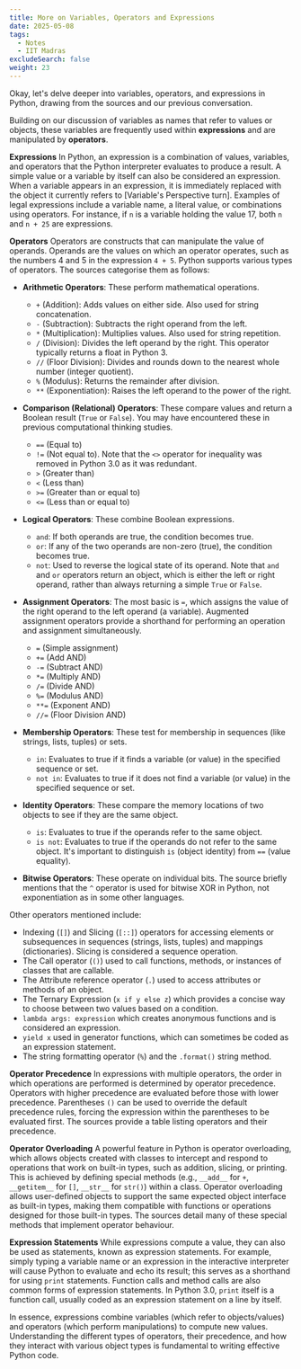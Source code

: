 ```yaml
---
title: More on Variables, Operators and Expressions
date: 2025-05-08
tags:
  - Notes 
  - IIT Madras
excludeSearch: false
weight: 23
---
```


Okay, let's delve deeper into variables, operators, and expressions in Python, drawing from the sources and our previous conversation.

Building on our discussion of variables as names that refer to values or objects, these variables are frequently used within **expressions** and are manipulated by **operators**.

**Expressions**
In Python, an expression is a combination of values, variables, and operators that the Python interpreter evaluates to produce a result. A simple value or a variable by itself can also be considered an expression. When a variable appears in an expression, it is immediately replaced with the object it currently refers to [Variable's Perspective turn]. Examples of legal expressions include a variable name, a literal value, or combinations using operators. For instance, if `n` is a variable holding the value 17, both `n` and `n + 25` are expressions.

**Operators**
Operators are constructs that can manipulate the value of operands. Operands are the values on which an operator operates, such as the numbers 4 and 5 in the expression `4 + 5`. Python supports various types of operators. The sources categorise them as follows:

*   **Arithmetic Operators**: These perform mathematical operations.
    *   `+` (Addition): Adds values on either side. Also used for string concatenation.
    *   `-` (Subtraction): Subtracts the right operand from the left.
    *   `*` (Multiplication): Multiplies values. Also used for string repetition.
    *   `/` (Division): Divides the left operand by the right. This operator typically returns a float in Python 3.
    *   `//` (Floor Division): Divides and rounds down to the nearest whole number (integer quotient).
    *   `%` (Modulus): Returns the remainder after division.
    *   `**` (Exponentiation): Raises the left operand to the power of the right.

*   **Comparison (Relational) Operators**: These compare values and return a Boolean result (`True` or `False`). You may have encountered these in previous computational thinking studies.
    *   `==` (Equal to)
    *   `!=` (Not equal to). Note that the `<>` operator for inequality was removed in Python 3.0 as it was redundant.
    *   `>` (Greater than)
    *   `<` (Less than)
    *   `>=` (Greater than or equal to)
    *   `<=` (Less than or equal to)

*   **Logical Operators**: These combine Boolean expressions.
    *   `and`: If both operands are true, the condition becomes true.
    *   `or`: If any of the two operands are non-zero (true), the condition becomes true.
    *   `not`: Used to reverse the logical state of its operand.
    Note that `and` and `or` operators return an object, which is either the left or right operand, rather than always returning a simple `True` or `False`.

*   **Assignment Operators**: The most basic is `=`, which assigns the value of the right operand to the left operand (a variable). Augmented assignment operators provide a shorthand for performing an operation and assignment simultaneously.
    *   `=` (Simple assignment)
    *   `+=` (Add AND)
    *   `-=` (Subtract AND)
    *   `*=` (Multiply AND)
    *   `/=` (Divide AND)
    *   `%=` (Modulus AND)
    *   `**=` (Exponent AND)
    *   `//=` (Floor Division AND)

*   **Membership Operators**: These test for membership in sequences (like strings, lists, tuples) or sets.
    *   `in`: Evaluates to true if it finds a variable (or value) in the specified sequence or set.
    *   `not in`: Evaluates to true if it does not find a variable (or value) in the specified sequence or set.

*   **Identity Operators**: These compare the memory locations of two objects to see if they are the same object.
    *   `is`: Evaluates to true if the operands refer to the same object.
    *   `is not`: Evaluates to true if the operands do not refer to the same object. It's important to distinguish `is` (object identity) from `==` (value equality).

*   **Bitwise Operators**: These operate on individual bits. The source briefly mentions that the `^` operator is used for bitwise XOR in Python, not exponentiation as in some other languages.

Other operators mentioned include:
*   Indexing (`[]`) and Slicing (`[::]`) operators for accessing elements or subsequences in sequences (strings, lists, tuples) and mappings (dictionaries). Slicing is considered a sequence operation.
*   The Call operator (`()`) used to call functions, methods, or instances of classes that are callable.
*   The Attribute reference operator (`.`) used to access attributes or methods of an object.
*   The Ternary Expression (`x if y else z`) which provides a concise way to choose between two values based on a condition.
*   `lambda args: expression` which creates anonymous functions and is considered an expression.
*   `yield x` used in generator functions, which can sometimes be coded as an expression statement.
*   The string formatting operator (`%`) and the `.format()` string method.

**Operator Precedence**
In expressions with multiple operators, the order in which operations are performed is determined by operator precedence. Operators with higher precedence are evaluated before those with lower precedence. Parentheses `()` can be used to override the default precedence rules, forcing the expression within the parentheses to be evaluated first. The sources provide a table listing operators and their precedence.

**Operator Overloading**
A powerful feature in Python is operator overloading, which allows objects created with classes to intercept and respond to operations that work on built-in types, such as addition, slicing, or printing. This is achieved by defining special methods (e.g., `__add__` for `+`, `__getitem__` for `[]`, `__str__` for `str()`) within a class. Operator overloading allows user-defined objects to support the same expected object interface as built-in types, making them compatible with functions or operations designed for those built-in types. The sources detail many of these special methods that implement operator behaviour.

**Expression Statements**
While expressions compute a value, they can also be used as statements, known as expression statements. For example, simply typing a variable name or an expression in the interactive interpreter will cause Python to evaluate and echo its result; this serves as a shorthand for using `print` statements. Function calls and method calls are also common forms of expression statements. In Python 3.0, `print` itself is a function call, usually coded as an expression statement on a line by itself.

In essence, expressions combine variables (which refer to objects/values) and operators (which perform manipulations) to compute new values. Understanding the different types of operators, their precedence, and how they interact with various object types is fundamental to writing effective Python code.